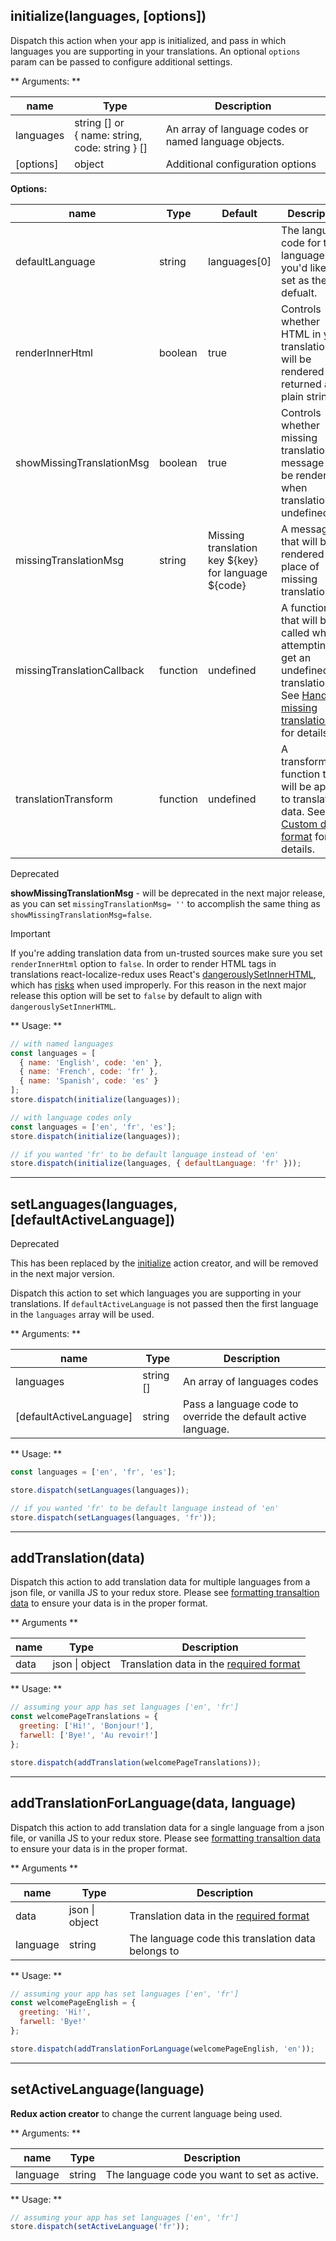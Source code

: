 ## initialize(languages, [options])

Dispatch this action when your app is initialized, and pass in which languages you are supporting in your translations. An optional `options` param can be passed to configure additional settings.

** Arguments: **

name | Type | Description
--------- | ----------| ------------
languages | string [] or <br/>{ name: string, code: string } []  | An array of language codes or named language objects.
[options] | object  | Additional configuration options

<p id="initialize-options"><strong> Options: </strong></p>

name | Type | Default | Description
--------- | ----------| ------------ |  ------------
defaultLanguage | string | languages[0] | The language code for the language you'd like to set as the defualt.
renderInnerHtml | boolean  | true |  Controls whether HTML in your translations will be rendered or returned as a plain string. 
showMissingTranslationMsg | boolean | true | Controls whether missing translation message will be rendered when translation is undefined.
missingTranslationMsg | string | Missing translation key ${key} for language ${code} | A message that will be rendered in place of missing translations
missingTranslationCallback | function | undefined | A function that will be called when attempting to get an undefined translation. See [Handle missing translations](/features/#handle-missing-translations) for details.
translationTransform | function | undefined | A transformation function that will be applied to translation data. See [Custom data format](/formatting-translation-data#custom-data-format) for details.

<div class="admonition error">
  <p class="first admonition-title">Deprecated</p>
  <p class="last"><strong>showMissingTranslationMsg</strong> - will be deprecated in the next major release, as you can set <code>missingTranslationMsg= ''</code>  to accomplish the same thing as <code>showMissingTranslationMsg=false</code>.</p>
</div>

<div class="admonition important">
  <p class="first admonition-title">Important</p>
  <p class="last">If you're adding translation data from un-trusted sources make sure you set <code>renderInnerHtml</code> option to <code>false</code>. In order to render HTML tags in translations react-localize-redux uses React's <a href="https://facebook.github.io/react/docs/dom-elements.html#dangerouslysetinnerhtml" target="_blank">dangerouslySetInnerHTML</a>, which has <a href="https://zhenyong.github.io/react/tips/dangerously-set-inner-html.html" target="_blank">risks</a> when used improperly. For this reason in the next major release this option will be set to <code>false</code> by default to align with <code>dangerouslySetInnerHTML</code>.</p>
</div>

** Usage: **

```javascript
// with named languages 
const languages = [
  { name: 'English', code: 'en' },
  { name: 'French', code: 'fr' },
  { name: 'Spanish', code: 'es' }
];
store.dispatch(initialize(languages));

// with language codes only
const languages = ['en', 'fr', 'es'];
store.dispatch(initialize(languages));

// if you wanted 'fr' to be default language instead of 'en'
store.dispatch(initialize(languages, { defaultLanguage: 'fr' }));
```


---------------



## setLanguages(languages, [defaultActiveLanguage])

<div class="admonition error">
  <p class="first admonition-title">Deprecated</p>
  <p class="last">This has been replaced by the <a href="#initializelanguages-options">initialize</a> action creator, and will be removed in the next major version.</p>
</div>

Dispatch this action to set which languages you are supporting in your translations. If `defaultActiveLanguage` is not passed then the first language in the `languages` array will be used.

** Arguments: **

name | Type | Description
--------- | ----------| ------------
languages | string []  | An array of languages codes
[defaultActiveLanguage] | string  | Pass a language code to override the default active language.

** Usage: **

```javascript
const languages = ['en', 'fr', 'es'];

store.dispatch(setLanguages(languages));

// if you wanted 'fr' to be default language instead of 'en'
store.dispatch(setLanguages(languages, 'fr'));
```


---------------


## addTranslation(data)

Dispatch this action to add translation data for multiple languages from a json file, or vanilla JS to your redux store. Please see [formatting transaltion data](/formatting-translation-data#multiple-language-format) to ensure your data is in the proper format. 

** Arguments **

name | Type | Description
--------- | ----------| ------------
data | json \| object  | Translation data in the [required format](/formatting-translation-data#multiple-language-format)

** Usage: **

```javascript
// assuming your app has set languages ['en', 'fr']
const welcomePageTranslations = {
  greeting: ['Hi!', 'Bonjour!'],
  farwell: ['Bye!', 'Au revoir!']
};

store.dispatch(addTranslation(welcomePageTranslations));
```


---------------



## addTranslationForLanguage(data, language)

Dispatch this action to add translation data for a single language from a json file, or vanilla JS to your redux store. Please see [formatting transaltion data](/formatting-translation-data#single-language-format) to ensure your data is in the proper format. 

** Arguments **

name | Type | Description
--------- | ----------| ------------
data | json \| object  | Translation data in the [required format](/formatting-translation-data#single-language-format)
language | string  | The language code this translation data belongs to

** Usage: **

```javascript
// assuming your app has set languages ['en', 'fr']
const welcomePageEnglish = {
  greeting: 'Hi!',
  farwell: 'Bye!'
};

store.dispatch(addTranslationForLanguage(welcomePageEnglish, 'en'));
```


---------------



## setActiveLanguage(language)

**Redux action creator** to change the current language being used.

** Arguments: **

name | Type | Description
--------- | ----------| ------------
language | string | The language code you want to set as active.

** Usage: **

```javascript
// assuming your app has set languages ['en', 'fr']
store.dispatch(setActiveLanguage('fr'));
```